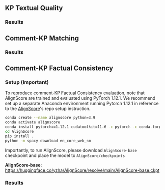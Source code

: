## KP Textual Quality
### Results

## Comment-KP Matching
### Results

## Comment-KP Factual Consistency
### Setup (Important)
To reproduce comment-KP Factual Consistency evaluation, note that AlignScore are trained and evaluated using PyTorch 1.12.1.
We recommend set up a separate Anaconda environment running Pytorch 1.12.1 in reference to the [AlignScore](https://github.com/yuh-zha/AlignScore)'s repo setup instruction.
```bash
conda create --name alignscore python=3.9
conda activate alignscore
conda install pytorch==1.12.1 cudatoolkit=11.6 -c pytorch -c conda-forge
cd AlignScore
pip install .
python -m spacy download en_core_web_sm
```

Importantly, to run AlignScore, please download ``AlignScore-base`` checkpoint and place the model to ``AlignScore/checkpoints``

**AlignScore-base:** https://huggingface.co/yzha/AlignScore/resolve/main/AlignScore-base.ckpt

[//]: # (After download ``AlignScore-base`` model checkpoint, please move it to the ``/checkpoints`` in this directory.)

### Results